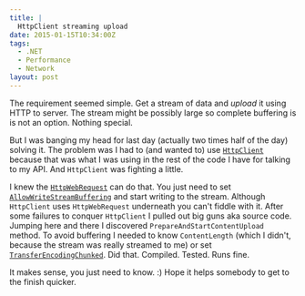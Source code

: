 ```yaml
---
title: |
  HttpClient streaming upload
date: 2015-01-15T10:34:00Z
tags:
  - .NET
  - Performance
  - Network
layout: post
---
```

The requirement seemed simple. Get a stream of data and _upload_ it using HTTP to server. The stream might be possibly large so complete buffering is is not an option. Nothing special. 

But I was banging my head for last day (actually two times half of the day) solving it. The problem was I had to (and wanted to) use [`HttpClient`][1] because that was what I was using in the rest of the code I have for talking to my API. And `HttpClient` was fighting a little.

<!-- excerpt -->

I knew the [`HttpWebRequest`][2] can do that. You just need to set [`AllowWriteStreamBuffering`][3] and start writing to the stream. Although `HttpClient` uses `HttpWebRequest` underneath you can't fiddle with it. After some failures to conquer `HttpClient` I pulled out big guns aka source code. Jumping here and there I discovered `PrepareAndStartContentUpload` method. To avoid buffering I needed to know `ContentLength` (which I didn't, because the stream was really streamed to me) or set [`TransferEncodingChunked`][4]. Did that. Compiled. Tested. Runs fine.

It makes sense, you just need to know. :) Hope it helps somebody to get to the finish quicker.           

[1]: http://msdn.microsoft.com/en-us/library/system.net.http.httpclient%28v=vs.118%29.aspx
[2]: http://msdn.microsoft.com/en-us/library/System.Net.HttpWebRequest(v=vs.110).aspx
[3]: http://msdn.microsoft.com/en-us/library/system.net.httpwebrequest.allowwritestreambuffering(v=vs.110).aspx
[4]: http://msdn.microsoft.com/en-us/library/system.net.http.headers.httprequestheaders%28v=vs.118%29.aspx